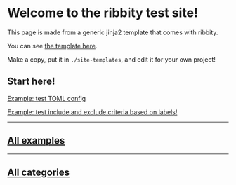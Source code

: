 

# Welcome to the ribbity test site!

This page is made from a generic jinja2 template that comes with ribbity.

You can see [the template here](https://github.com/ctb/ribbity/blob/main/ribbity/templates/index.md).

Make a copy, put it in `./site-templates`, and edit it for your own project!

## Start here!




[Example: test TOML config](3-test-toml-config.md)





[Example: test include and exclude criteria based on labels!](13-test-include-and-exclude-criteria-based-on-labels.md)






















---

## [All examples](examples.md)

---

## [All categories](labels.md)
